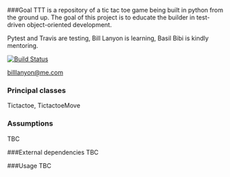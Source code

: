###Goal
TTT is a repository of a tic tac toe game being built in python from the ground up.
The goal of this project is to educate the builder in test-driven object-oriented development.

Pytest and Travis are testing, Bill Lanyon is learning, Basil Bibi is kindly mentoring.

[![Build Status](https://travis-ci.org/billlanyon/TTT.png?branch=master)](https://travis-ci.org/github/billlanyon/TTT)

billlanyon@me.com

### Principal classes
Tictactoe, TictactoeMove

### Assumptions
TBC

###External dependencies
TBC

###Usage
TBC

